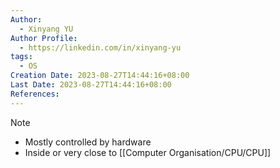 ```yaml
---
Author:
  - Xinyang YU
Author Profile:
  - https://linkedin.com/in/xinyang-yu
tags:
  - OS
Creation Date: 2023-08-27T14:44:16+08:00
Last Date: 2023-08-27T14:44:16+08:00
References:
---
```

> [!note]
> - Mostly controlled by hardware
> - Inside or very close to [[Computer Organisation/CPU/CPU]] 